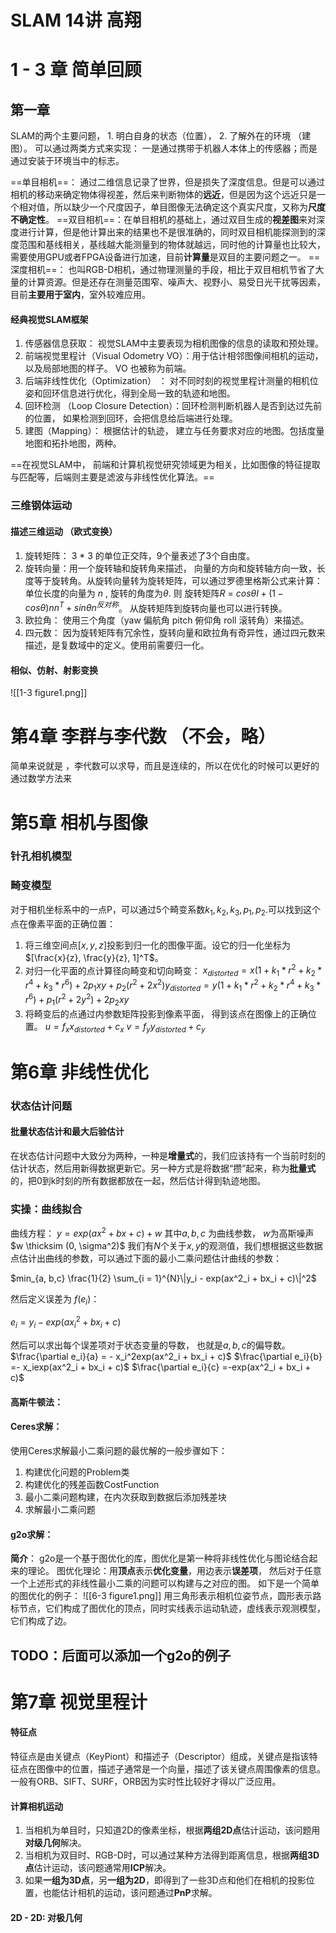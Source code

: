 
# SLAM 14讲 高翔


# 1 - 3 章 简单回顾

## 第一章 

SLAM的两个主要问题， 1. 明白自身的状态（位置）， 2. 了解外在的环境 （建图）。
可以通过两类方式来实现： 一是通过携带于机器人本体上的传感器；而是通过安装于环境当中的标志。

==单目相机==： 通过二维信息记录了世界，但是损失了深度信息。但是可以通过相机的移动来确定物体得视差，然后来判断物体的**远近**，但是因为这个远近只是一个相对值，所以缺少一个尺度因子，单目图像无法确定这个真实尺度，又称为**尺度不确定性**。
==双目相机==：在单目相机的基础上，通过双目生成的**视差图**来对深度进行计算，但是他计算出来的结果也不是很准确的，同时双目相机能探测到的深度范围和基线相关，基线越大能测量到的物体就越远，同时他的计算量也比较大， 需要使用GPU或者FPGA设备进行加速，目前**计算量**是双目的主要问题之一。
==深度相机==： 也叫RGB-D相机，通过物理测量的手段，相比于双目相机节省了大量的计算资源。但是还存在测量范围窄、噪声大、视野小、易受日光干扰等因素，目前**主要用于室内**，室外较难应用。

#### 经典视觉SLAM框架

1. 传感器信息获取： 视觉SLAM中主要表现为相机图像的信息的读取和预处理。
2. 前端视觉里程计（Visual Odometry VO）：用于估计相邻图像间相机的运动，以及局部地图的样子。 VO 也被称为前端。
3. 后端非线性优化（Optimization） ： 对不同时刻的视觉里程计测量的相机位姿和回环信息进行优化，得到全局一致的轨迹和地图。
4. 回环检测 （Loop Closure Detection）：回环检测判断机器人是否到达过先前的位置， 如果检测到回环，会把信息给后端进行处理。
5. 建图（Mapping）： 根据估计的轨迹， 建立与任务要求对应的地图。包括度量地图和拓扑地图，两种。

==在视觉SLAM中， 前端和计算机视觉研究领域更为相关，比如图像的特征提取与匹配等，后端则主要是滤波与非线性优化算法。==

### 三维钢体运动

####  描述三维运动 （欧式变换）
1. 旋转矩阵： 3 * 3 的单位正交阵，9个量表述了3个自由度。
2. 旋转向量：用一个旋转轴和旋转角来描述， 向量的方向和旋转轴方向一致，长度等于旋转角。从旋转向量转为旋转矩阵，可以通过罗德里格斯公式来计算：
 单位长度的向量为 $n$ , 旋转的角度为$\theta$.
 则 旋转矩阵$R$   = $cos\theta I + (1 - cos\theta)n n^T + sin\theta n^{反对称}$。
 从旋转矩阵到旋转向量也可以进行转换。
3. 欧拉角： 使用三个角度（yaw 偏航角 pitch 俯仰角 roll 滚转角）来描述。
4. 四元数： 因为旋转矩阵有冗余性，旋转向量和欧拉角有奇异性，通过四元数来描述，是复数域中的定义。使用前需要归一化。
#### 相似、仿射、射影变换
![[1-3 figure1.png]]

# 第4章 李群与李代数 （不会，略）
简单来说就是 ，李代数可以求导，而且是连续的，所以在优化的时候可以更好的通过数学方法来
# 第5章 相机与图像

### 针孔相机模型

### 畸变模型

对于相机坐标系中的一点P，可以通过5个畸变系数$k_1 , k_2, k_3, p_1, p_2$.可以找到这个点在像素平面的正确位置：
1. 将三维空间点$[x, y, z]$投影到归一化的图像平面。设它的归一化坐标为$[\frac{x}{z}, \frac{y}{z}, 1]^T$。
2. 对归一化平面的点计算径向畸变和切向畸变：
$x_{distorted} = x(1 + k_1*r^2 + k_2 *r^4 + k_3 *r^6) + 2p_1xy + p_2(r^2 + 2x^2)$$y_{distorted} = y(1 + k_1*r^2 + k_2 *r^4 + k_3 *r^6) + p_1(r^2 +2y^2) + 2p_2xy$
3. 将畸变后的点通过内参数矩阵投影到像素平面， 得到该点在图像上的正确位置。
	$u = f_x x_{distorted} + c_x$
	$v = f_y y_{distorted} + c_y$

# 第6章 非线性优化

### 状态估计问题
#### 批量状态估计和最大后验估计

在状态估计问题中大致分为两种，一种是**增量式**的，我们应该持有一个当前时刻的估计状态，然后用新得数据更新它。另一种方式是将数据“攒”起来，称为**批量式**的，把0到k时刻的所有数据都放在一起，然后估计得到轨迹地图。

### 实操：曲线拟合

曲线方程： 
$y = exp(ax^2 + bx + c) + w$
其中$a, b, c$ 为曲线参数， $w$为高斯噪声 $w \thicksim (0, \sigma^2)$
我们有$N$个关于$x, y$的观测值，我们想根据这些数据点估计出曲线的参数，可以通过下面的最小二乘问题估计曲线的参数：

$min_{a, b,c} \frac{1}{2} \sum_{i = 1}^{N}\|y_i - exp(ax^2_i + bx_i + c)\|^2$

然后定义误差为 $f(e_i)$：

$e_i = y_i - exp(ax^2_i + bx_i + c)$

然后可以求出每个误差项对于状态变量的导数， 也就是$a, b, c$的偏导数。
$\frac{\partial e_i}{a} = - x_i^2exp(ax^2_i + bx_i + c)$
$\frac{\partial e_i}{b} =- x_iexp(ax^2_i + bx_i + c)$
$\frac{\partial e_i}{c} =-exp(ax^2_i + bx_i + c)$

#### 高斯牛顿法：

#### Ceres求解：

使用Ceres求解最小二乘问题的最优解的一般步骤如下：
1. 构建优化问题的Problem类
2. 构建优化的残差函数CostFunction
3. 最小二乘问题构建，在内次获取到数据后添加残差块
4. 求解最小二乘问题

#### g2o求解：

**简介**： g2o是一个基于图优化的库，图优化是第一种将非线性优化与图论结合起来的理论。
图优化理论：用**顶点**表示**优化变量**，用边表示**误差项**， 然后对于任意一个上述形式的非线性最小二乘的问题可以构建与之对应的图。
如下是一个简单的图优化的例子： 
![[6-3 figure1.png]]
用三角形表示相机位姿节点，圆形表示路标节点，它们构成了图优化的顶点，同时实线表示运动轨迹，虚线表示观测模型，它们构成了边。

## TODO：后面可以添加一个g2o的例子


# 第7章 视觉里程计

#### 特征点
特征点是由关键点（KeyPiont）和描述子（Descriptor）组成，关键点是指该特征点在图像中的位置，描述子通常是一个向量，描述了该关键点周围像素的信息。
一般有ORB、SIFT、SURF，ORB因为实时性比较好才得以广泛应用。
#### 计算相机运动
1. 当相机为单目时，只知道2D的像素坐标，根据**两组2D点**估计运动，该问题用**对级几何**解决。
2. 当相机为双目时、RGB-D时，可以通过某种方法得到距离信息，根据**两组3D点**估计运动，该问题通常用**ICP**解决。
3. 如果**一组为3D点**，另**一组为2D**，即得到了一些3D点和他们在相机的投影位置，也能估计相机的运动，该问题通过**PnP**求解。
#### 2D - 2D: 对极几何

